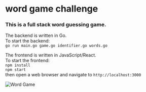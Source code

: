 # word game challenge

### This is a full stack word guessing game.

The backend is written in Go.\
To start the backend:\
`go run main.go game.go identifier.go words.go`



The frontend is written in JavaScript/React.\
To start the frontend:\
`npm install`\
`npm start `\
then open a web browser and navigate to `http://localhost:3000`


![Word Game](https://www.dropbox.com/scl/fi/2965yl9piz16mdhu17kwj/wordgame.png?rlkey=k5tzbibddrvok49wkfgdxmqqg&st=kpxqods9&raw=1)